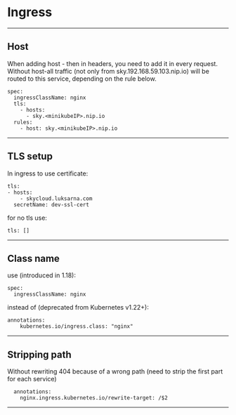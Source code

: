 # Ingress

----------

## Host
When adding host - then in headers, you need to add it in every request.
Without host-all traffic (not only from sky.192.168.59.103.nip.io) will be routed to this service,
depending on the rule below.

```shell
spec:
  ingressClassName: nginx
  tls:
    - hosts:
      - sky.<minikubeIP>.nip.io
  rules:
    - host: sky.<minikubeIP>.nip.io
```

----------

## TLS setup

In ingress to use certificate:
```shell
tls:
- hosts:
    - skycloud.luksarna.com
  secretName: dev-ssl-cert
```
for no tls use:
```shell
tls: []
```

----------

## Class name
use (introduced in 1.18):
```shell
spec:
  ingressClassName: nginx
```
instead of (deprecated from Kubernetes v1.22+):
```shell
annotations:
    kubernetes.io/ingress.class: "nginx"
```

----------

## Stripping path

Without rewriting 404 because of a wrong path (need to strip the first part for each service)
```shell
  annotations:
    nginx.ingress.kubernetes.io/rewrite-target: /$2
```

----------
